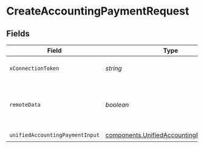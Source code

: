 # CreateAccountingPaymentRequest


## Fields

| Field                                                                                                | Type                                                                                                 | Required                                                                                             | Description                                                                                          |
| ---------------------------------------------------------------------------------------------------- | ---------------------------------------------------------------------------------------------------- | ---------------------------------------------------------------------------------------------------- | ---------------------------------------------------------------------------------------------------- |
| `xConnectionToken`                                                                                   | *string*                                                                                             | :heavy_check_mark:                                                                                   | The connection token                                                                                 |
| `remoteData`                                                                                         | *boolean*                                                                                            | :heavy_minus_sign:                                                                                   | Set to true to include data from the original Accounting software.                                   |
| `unifiedAccountingPaymentInput`                                                                      | [components.UnifiedAccountingPaymentInput](../../models/components/unifiedaccountingpaymentinput.md) | :heavy_check_mark:                                                                                   | N/A                                                                                                  |